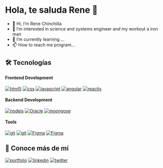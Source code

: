 # Hola, te saluda Rene 👋

- 👋 Hi, I’m Rene Chinchilla
- 👀 I’m interested in science and systems engineer and my workout a iron man
- 🌱 I’m currently learning ...
- 📫 How to reach me program...


<!---
ReneChM/ReneChM is a ✨ special ✨ repository because its `README.md` (this file) appears on your GitHub profile.
You can click the Preview link to take a look at your changes.
--->
<!--
https://dev.to/envoy_/150-badges-for-github-pnk#contents
img of program
-->

## 🛠 Tecnologías
#### Frontend Development
[![html5](https://img.shields.io/badge/html-orange?style=for-the-badge&logo=html5&labelColor=000&logoColor=white)]()
[![css](https://img.shields.io/badge/css-1DA1F2?style=for-the-badge&logo=CSS3&&labelColor=000&logoColor=white)]()
[![javascript](https://img.shields.io/badge/javascript-yellow?style=for-the-badge&logo=javascript&labelColor=000&logoColor=white)]()
[![angular](https://img.shields.io/badge/Angular-DD0031?logo=angular&logoColor=white&labelColor=000&style=for-the-badge)]()
[![reactjs](https://img.shields.io/badge/ReactJs-0088cc?logo=react&logoColor=white&labelColor=000&style=for-the-badge)]()
#### Backend Development
[![nodejs](https://img.shields.io/badge/nodejs-428f42?logo=node.js&logoColor=white&labelColor=000&style=for-the-badge)]()
[![Oracle](https://img.shields.io/badge/Oracle-F80000?style=for-the-badge&logo=oracle&logoColor=white&labelColor=000&style=for-the-badge)]()
[![moongose](https://img.shields.io/badge/Mongodb-35733f?logo=mongodb&logoColor=white&labelColor=000&style=for-the-badge)]()

#### Tools
[![git](https://img.shields.io/badge/git-orange?style=for-the-badge&logo=git&labelColor=000&logoColor=white)]()
[![git](https://img.shields.io/badge/github-02000f?style=for-the-badge&logo=github&labelColor=000&logoColor=white)]()
[![Figma](https://img.shields.io/badge/figma-370881?style=for-the-badge&logo=Figma&labelColor=000&logoColor=white)]()
[![Figma](https://img.shields.io/badge/Notion-020005?style=for-the-badge&logo=Notion&labelColor=000&logoColor=white)]()


## 🔗 Conoce más de mí
[![portfolio](https://img.shields.io/badge/my_portfolio-000?style=for-the-badge&logo=ko-fi&logoColor=white)](https://google.com/) 
[![linkedin](https://img.shields.io/badge/linkedin-0A66C2?style=for-the-badge&logo=linkedin&logoColor=white)](https://www.linkedin.com/in/renechinchilla/)
[![twitter](https://img.shields.io/badge/twitter-1DA1F2?style=for-the-badge&logo=twitter&logoColor=white)](https://twitter.com/renech35)



